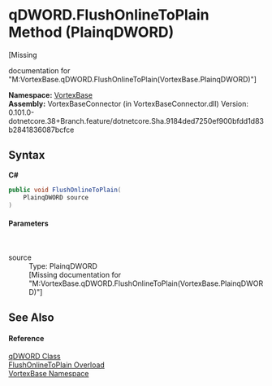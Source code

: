 # qDWORD.FlushOnlineToPlain Method (PlainqDWORD)
 

\[Missing <summary> documentation for "M:VortexBase.qDWORD.FlushOnlineToPlain(VortexBase.PlainqDWORD)"\]

**Namespace:**&nbsp;<a href="N_VortexBase.md">VortexBase</a><br />**Assembly:**&nbsp;VortexBaseConnector (in VortexBaseConnector.dll) Version: 0.101.0-dotnetcore.38+Branch.feature/dotnetcore.Sha.9184ded7250ef900bfdd1d83b2841836087bcfce

## Syntax

**C#**<br />
``` C#
public void FlushOnlineToPlain(
	PlainqDWORD source
)
```


#### Parameters
&nbsp;<dl><dt>source</dt><dd>Type: PlainqDWORD<br />\[Missing <param name="source"/> documentation for "M:VortexBase.qDWORD.FlushOnlineToPlain(VortexBase.PlainqDWORD)"\]</dd></dl>

## See Also


#### Reference
<a href="T_VortexBase_qDWORD.md">qDWORD Class</a><br /><a href="Overload_VortexBase_qDWORD_FlushOnlineToPlain.md">FlushOnlineToPlain Overload</a><br /><a href="N_VortexBase.md">VortexBase Namespace</a><br />
